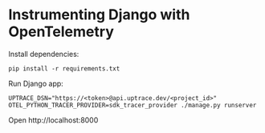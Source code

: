 # Instrumenting Django with OpenTelemetry

Install dependencies:

```shell
pip install -r requirements.txt
```

Run Django app:

```shell
UPTRACE_DSN="https://<token>@api.uptrace.dev/<project_id>" OTEL_PYTHON_TRACER_PROVIDER=sdk_tracer_provider ./manage.py runserver
```

Open http://localhost:8000

